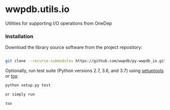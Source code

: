 # wwpdb.utils.io
Utilities for supporting I/O operations from OneDep

### Installation

Download the library source software from the project repository:

```bash

git clone --recurse-submodules https://github.com/wwpdb/py-wwpdb_io.git

```

Optionally, run test suite (Python versions 2.7, 3.6, and 3.7) using
[setuptools](https://setuptools.readthedocs.io/en/latest/) or
[tox](http://tox.readthedocs.io/en/latest/example/platform.html):

```bash
python setup.py test

or simply run

tox
```
